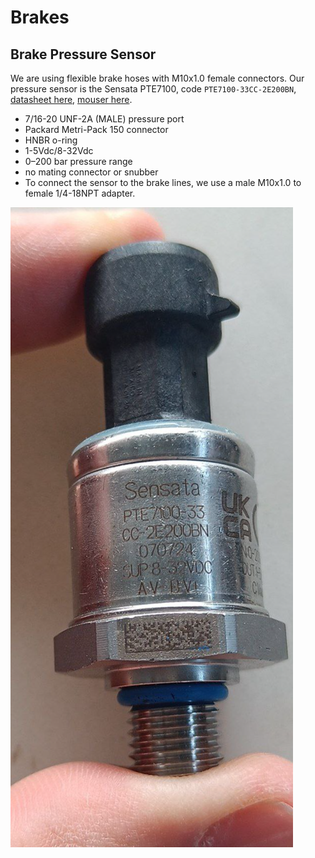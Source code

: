 # Brakes

## Brake Pressure Sensor


We are using flexible brake hoses with M10x1.0 female connectors. Our pressure sensor is the Sensata PTE7100, code `PTE7100-33CC-2E200BN`, [datasheet here](../../assets/datasheets/sensata_pte7100_hermetic_analog_pressure_sensor_da-1919220.pdf), [mouser here](https://www.mouser.es/ProductDetail/Sensata-Technologies/PTE7100-32DC-0B200BN?qs=sGAEpiMZZMv1xWCHBjbGeVR9W0yhknQ8lfjrm5f%2FK5xVuiB%2F1oy1aA%3D%3D).

- 7/16-20 UNF-2A (MALE) pressure port
- Packard Metri-Pack 150 connector
- HNBR o-ring
- 1-5Vdc/8-32Vdc
- 0–200 bar pressure range
- no mating connector or snubber
- To connect the sensor to the brake lines, we use a male M10x1.0 to female 1/4-18NPT adapter.

![](index/20250703193056.png)